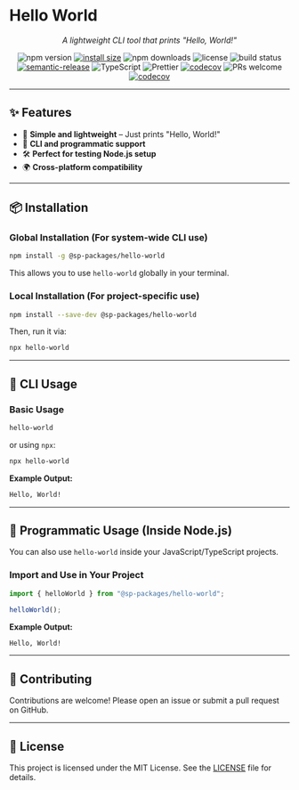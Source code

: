 # **Hello World**

<p align="center"><i>A lightweight CLI tool that prints "Hello, World!"</i></p>

<p align="center">
  <img src="https://img.shields.io/npm/v/@sp-packages/hello-world" alt="npm version">
  <a href="https://packagephobia.com/result?p=@sp-packages/hello-world"><img src="https://packagephobia.com/badge?p=@sp-packages/hello-world" alt="install size"></a>
  <img src="https://img.shields.io/npm/dw/@sp-packages/hello-world" alt="npm downloads">
  <img src="https://img.shields.io/npm/l/@sp-packages/hello-world" alt="license">
  <img src="https://github.com/SP-Packages/hello-world/actions/workflows/release.yml/badge.svg" alt="build status">
  <a href="https://github.com/semantic-release/semantic-release"><img src="https://img.shields.io/badge/semantic--release-conventionalcommits-e10079?logo=semantic-release" alt="semantic-release"></a>
  <img src="https://img.shields.io/badge/Made%20with-TypeScript-blue.svg" alt="TypeScript">
  <img src="https://img.shields.io/badge/code_style-prettier-ff69b4.svg" alt="Prettier">
  <a href="https://codecov.io/gh/SP-Packages/hello-world"><img src="https://codecov.io/gh/SP-Packages/hello-world/graph/badge.svg?token=60X95UNTQL" alt="codecov"></a>
  <img src="https://img.shields.io/badge/PRs-welcome-brightgreen.svg" alt="PRs welcome">
   <a href="https://github.com/sponsors/iamsenthilprabu"><img src="https://img.shields.io/badge/Sponsor-%E2%9D%A4-pink?logo=github" alt="codecov"></a>
</p>

---

## **✨ Features**

- 🚀 **Simple and lightweight** – Just prints "Hello, World!"
- 📜 **CLI and programmatic support**
- 🛠 **Perfect for testing Node.js setup**
- 🌍 **Cross-platform compatibility**

---

## **📦 Installation**

### **Global Installation** (For system-wide CLI use)

```sh
npm install -g @sp-packages/hello-world
```

This allows you to use `hello-world` globally in your terminal.

### **Local Installation** (For project-specific use)

```sh
npm install --save-dev @sp-packages/hello-world
```

Then, run it via:

```sh
npx hello-world
```

---

## **🚀 CLI Usage**

### **Basic Usage**

```sh
hello-world
```

or using `npx`:

```sh
npx hello-world
```

**Example Output:**

```sh
Hello, World!
```

---

## **📜 Programmatic Usage (Inside Node.js)**

You can also use `hello-world` inside your JavaScript/TypeScript projects.

### **Import and Use in Your Project**

```ts
import { helloWorld } from "@sp-packages/hello-world";

helloWorld();
```

**Example Output:**

```sh
Hello, World!
```

---

## **🤝 Contributing**

Contributions are welcome! Please open an issue or submit a pull request on GitHub.

---

## **📜 License**

This project is licensed under the MIT License. See the [LICENSE](LICENSE) file for details.
